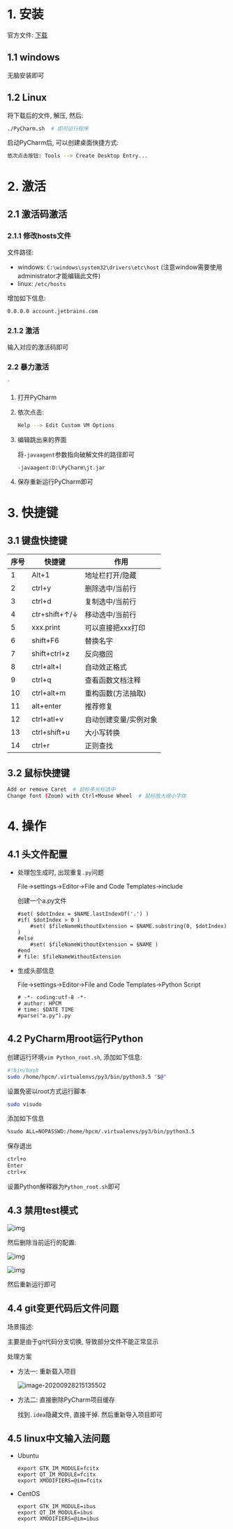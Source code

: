# 1. 安装

官方文件: [下载](https://www.jetbrains.com/pycharm/download/#section=windows)

## 1.1 windows

无脑安装即可

## 1.2 Linux

将下载后的文件, 解压, 然后:

```bash
./PyCharm.sh  # 即可运行程序
```

启动PyCharm后, 可以创建桌面快捷方式:

```bash
依次点击按钮: Tools --> Create Desktop Entry...
```

# 2. 激活

## 2.1 激活码激活

### 2.1.1 修改hosts文件

文件路径:

* windows: `C:\windows\system32\drivers\etc\host`   (注意window需要使用administrator才能编辑此文件)
* linux: `/etc/hosts`

增加如下信息:

```bash
0.0.0.0 account.jetbrains.com
```

### 2.1.2 激活

输入对应的激活码即可

### 2.2 暴力激活

`

1. 打开PyCharm

2. 依次点击:

   ```bash
   Help --> Edit Custom VM Options
   ```

3. 编辑跳出来的界面

   将`-javaagent`参数指向破解文件的路径即可

   ```bash
   -javaagent:D:\PyCharm\jt.jar
   ```

4. 保存重新运行PyCharm即可

# 3. 快捷键

## 3.1 键盘快捷键

| 序号 | 快捷键        | 作用                  |
| ---- | ------------- | --------------------- |
| 1    | Alt+1         | 地址栏打开/隐藏       |
| 2    | ctrl+y        | 删除选中/当前行       |
| 3    | ctrl+d        | 复制选中/当前行       |
| 4    | ctr+shift+↑/↓ | 移动选中/当前行       |
| 5    | xxx.print     | 可以直接把xxx打印     |
| 6    | shift+F6      | 替换名字              |
| 7    | shift+ctrl+z  | 反向撤回              |
| 8    | ctrl+alt+l    | 自动效正格式          |
| 9    | ctrl+q        | 查看函数文档注释      |
| 10   | ctrl+alt+m    | 重构函数(方法抽取)    |
| 11   | alt+enter     | 推荐修复              |
| 12   | ctrl+atl+v    | 自动创建变量/实例对象 |
| 13   | ctrl+shift+u  | 大小写转换            |
| 14   | ctrl+r        | 正则查找              |

## 3.2 鼠标快捷键

```bash
Add or remove Caret  # 鼠标多光标选中
Change font (Zoom) with Ctrl+Mouse Wheel  # 鼠标放大缩小字体
```

# 4. 操作

## 4.1 头文件配置

* 处理包生成时, 出现重复`.py`问题

  File->settings->Editor->File and Code Templates->include

  创建一个a.py文件

  ```shell
  #set( $dotIndex = $NAME.lastIndexOf('.') )
  #if( $dotIndex > 0 )
      #set( $fileNameWithoutExtension = $NAME.substring(0, $dotIndex) )
  #else
      #set( $fileNameWithoutExtension = $NAME )
  #end
  # file: $fileNameWithoutExtension
  ```

* 生成头部信息

  File->settings->Editor->File and Code Templates->Python Script 

  ```shell
  # -*- coding:utf-8 -*-
  # author: HPCM
  # time: $DATE TIME
  #parse("a.py").py
  ```

## 4.2 PyCharm用root运行Python

创建运行环境`vim Python_root.sh`, 添加如下信息:

```bash
#!bin/bash
sudo /home/hpcm/.virtualenvs/py3/bin/python3.5 "$@"
```

设置免密以root方式运行脚本

```bash
sudo visudo
```

添加如下信息

```bash
%sudo ALL=NOPASSWD:/home/hpcm/.virtualenvs/py3/bin/python3.5
```

保存退出

```bash
ctrl+o
Enter
ctrl+x 
```

设置Python解释器为`Python_root.sh`即可

## 4.3 禁用test模式

![img](.image/05-PyCharm/7080f8ca-401a-4916-b306-00d242b825bc.png)

然后删除当前运行的配置:

![img](.image/05-PyCharm/edc8c950-9ce4-48dd-9a87-cbca813dcebc.png)

![img](.image/05-PyCharm/e617050a-f507-4fcd-b198-5411fcf0bd04.png)

然后重新运行即可

## 4.4 git变更代码后文件问题

场景描述:

主要是由于git代码分支切换, 导致部分文件不能正常显示

处理方案

* 方法一: 重新载入项目

  ![image-20200928215135502](.image/05-PyCharm/image-20200928215135502.png)



* 方法二: 直接删除PyCharm项目缓存

  找到`.idea`隐藏文件, 直接干掉. 然后重新导入项目即可

## 4.5 linux中文输入法问题

* Ubuntu

  ```shell
  export GTK_IM_MODULE=fcitx
  export QT_IM_MODULE=fcitx
  export XMODIFIERS=@im=fcitx
  ```

* CentOS

  ```shell
  export GTK_IM_MODULE=ibus
  export QT_IM_MODULE=ibus
  export XMODIFIERS=@im=ibus
  ```

  

